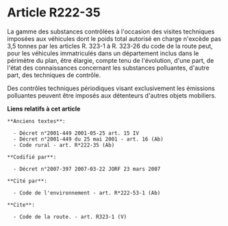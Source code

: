 # Article R222-35

La gamme des substances contrôlées à l'occasion des visites techniques imposées aux véhicules dont le poids total autorisé en
charge n'excède pas 3,5 tonnes par les articles R. 323-1 à R. 323-26 du code de la route peut, pour les véhicules
immatriculés dans un département inclus dans le périmètre du plan, être élargie, compte tenu de l'évolution, d'une part, de
l'état des connaissances concernant les substances polluantes, d'autre part, des techniques de contrôle. 

Des contrôles techniques périodiques visant exclusivement les émissions polluantes peuvent être imposés aux détenteurs
d'autres objets mobiliers.

**Liens relatifs à cet article**

	**Anciens textes**:

	  - Décret n°2001-449 2001-05-25 art. 15 IV
	  - Décret n°2001-449 du 25 mai 2001 - art. 16 (Ab)
	  - Code rural - art. R*222-35 (Ab)

	**Codifié par**:

	  - Décret n°2007-397 2007-03-22 JORF 23 mars 2007

	**Cité par**:

	  - Code de l'environnement - art. R*222-53-1 (Ab)

	**Cite**:

	  - Code de la route. - art. R323-1 (V)
